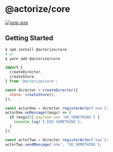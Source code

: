 # @actorize/core
[![gzip size](https://badgen.net/bundlephobia/minzip/@actorize/core)]()

## Getting Started

```bash
$ npm install @actorize/core
# or
$ yarn add @actorize/core
```

```javascript
import {
  createDirector,
  createStore,
} from '@actorize/core';

const director = createDirector({
  store: createStore(),
});

const actorOne = director.registerActor('one');
actorOne.onMessage((msgs) => {
  if (msgs[0].payload === 'DO_SOMETHING') {
    console.log('I DID SOMETHING');
  }
});

const actorTwo = director.registerActor('two');
actorTwo.sendMessage('one', 'DO_SOMETHING');
```
